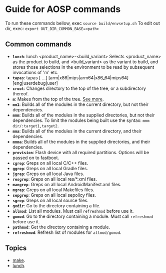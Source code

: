 # Guide for AOSP commands
To run these commands bellow, exec `source build/envsetup.sh`
To edit out dir, exec: `export OUT_DIR_COMMON_BASE=<path>`
## Common commands
- **`lunch`**:      lunch <product_name>-<build_variant> Selects <product_name> as the product to build, and <build_variant> as the variant to build, and stores those selections in the environment to be read by subsequent invocations of 'm' etc.
- **`tapas`**:      tapas [<App1> <App2> ...] [arm|x86|mips|arm64|x86_64|mips64] [eng|userdebug|user]
- **`croot`**:      Changes directory to the top of the tree, or a subdirectory thereof.
- **`m`**:          Makes from the top of the tree. [See more](https://github.com/my-android-platform/guide-aosp-building/tree/master/aosp_building/commands/make).
- **`mm1`**:        Builds all of the modules in the current directory, but not their dependencies.
- **`mmm`**:        Builds all of the modules in the supplied directories, but not their dependencies. To limit the modules being built use the syntax: `mmm dir/:target1,target2`.
- **`mma`**:        Builds all of the modules in the current directory, and their dependencies.
- **`mmma`**:       Builds all of the modules in the supplied directories, and their dependencies.
- **`provision`**:  Flash device with all required partitions. Options will be passed on to fastboot.
- **`cgrep`**:      Greps on all local C/C++ files.
- **`ggrep`**:      Greps on all local Gradle files.
- **`jgrep`**:      Greps on all local Java files.
- **`resgrep`**:    Greps on all local res/*.xml files.
- **`mangrep`**:    Greps on all local AndroidManifest.xml files.
- **`mgrep`**:      Greps on all local Makefiles files.
- **`sepgrep`**:    Greps on all local sepolicy files.
- **`sgrep`**:      Greps on all local source files.
- **`godir`**:      Go to the directory containing a file.
- **`allmod`**:     List all modules. Must call `refreshmod` before use it.
- **`gomod`**:      Go to the directory containing a module. Must call `refreshmod` before use it.
- **`pathmod`**:    Get the directory containing a module.
- **`refreshmod`**: Refresh list of modules for `allmod/gomod`.
## Topics
- [make](https://github.com/my-android-platform/guide-aosp-building/tree/master/aosp_building/commands/make).
- [lunch](https://github.com/my-android-platform/guide-aosp-building/tree/master/aosp_building/commands/lunch).